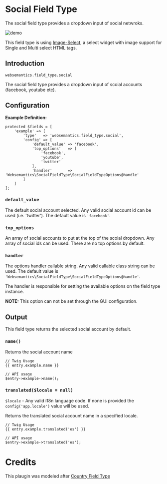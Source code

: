 # Social Field Type

The social field type provides a dropdown input of social netwroks.

![demo](https://raw.githubusercontent.com/websemantics/social-field_type/master/resources/img/demo.gif)

This field type is using [Image-Select](https://github.com/websemantics/Image-Select), a select widget with image support for Single and Multi select HTML tags.

## Introduction

`websemantics.field_type.social`

The social field type provides a dropdown input of scoial accounts (facebook, youtube etc).

## Configuration

**Example Definition:**

    protected $fields = [
        'example' => [
            'type'   => 'websemantics.field_type.social',
            'config' => [
                'default_value' => 'facebook',
                'top_options'   => [
                    'facebook',
                    'youtube',
                    'twitter'
                ],
                'handler'       => 'Websemantics\SocialFieldType\SocialFieldTypeOptions@handle'
            ]
        ]
    ];

### `default_value`

The default social account selected. Any valid social account id can be used (i.e. 'twitter'). The default value is `'facebook'`. 

### `top_options`

An array of social accounts to put at the top of the scoial dropdown. Any array of social ids can be used. There are no top options by default.

### `handler`

The options handler callable string. Any valid callable class string can be used. The default value is `'Websemantics\SocialFieldType\SocialFieldTypeOptions@handle'`.

The handler is responsible for setting the available options on the field type instance.

**NOTE:** This option can not be set through the GUI configuration.

## Output

This field type returns the selected social account by default.

### `name()`

Returns the social account name

    // Twig Usage
    {{ entry.example.name }}
    
    // API usage
    $entry->example->name();

### `translated($locale = null)`

`$locale` - Any valid i18n language code. If none is provided the `config('app.locale')` value will be used.

Returns the translated social account name in a specified locale.

    // Twig Usage
    {{ entry.example.translated('es') }}
    
    // API usage
    $entry->example->translated('es');

# Credits

This plaugin was modeled after [Country Field Type](https://github.com/anomalylabs/country-field_type)
